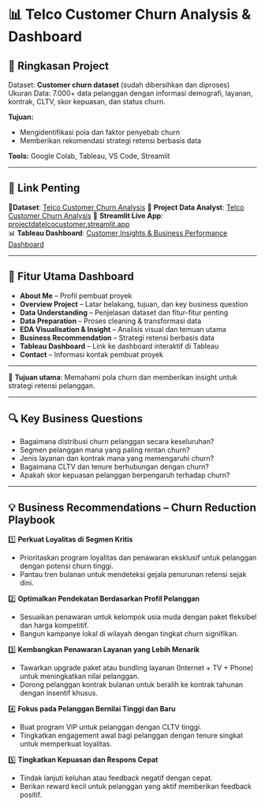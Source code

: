 # 📊 Telco Customer Churn Analysis & Dashboard

## 📌 Ringkasan Project
Dataset: **Customer churn dataset** (sudah dibersihkan dan diproses)  
Ukuran Data: 7.000+ data pelanggan dengan informasi demografi, layanan, kontrak, CLTV, skor kepuasan, dan status churn.  

**Tujuan:**
- Mengidentifikasi pola dan faktor penyebab churn
- Memberikan rekomendasi strategi retensi berbasis data

**Tools:** Google Colab, Tableau, VS Code, Streamlit

---

## 📎 Link Penting
📄**Dataset**: [Telco Customer Churn Analysis]([https://www.kaggle.com/datasets/hassanelfattmi/why-do-customers-leave-can-you-spot-the-churners?select=a_IBM+Telco+Customers+Churn+Datasets.xlsx])
📂 **Project Data Analyst**: [Telco Customer Churn Analysis]([https://drive.google.com/file/d/1du9GVJRsDiR5GZ8ar45rm9Q_4EN80YAJ/view?usp=drive_link])
🔗 **Streamlit Live App**: [projectdatelcocustomer.streamlit.app](https://projectdatelcocustomer.streamlit.app/)  
📊 **Tableau Dashboard**: [Customer Insights & Business Performance Dashboard]([https://public.tableau.com/views/CustomerInsightsBusinessPerformanceDashboard/CustomerInsightsBusinessPerformanceDashboard?:language=en-US&:sid=&:display_count=n&:origin=viz_share_link])

---

## 🧩 Fitur Utama Dashboard
- **About Me** – Profil pembuat proyek  
- **Overview Project** – Latar belakang, tujuan, dan key business question  
- **Data Understanding** – Penjelasan dataset dan fitur-fitur penting  
- **Data Preparation** – Proses cleaning & transformasi data  
- **EDA Visualisation & Insight** – Analisis visual dan temuan utama  
- **Business Recommendation** – Strategi retensi berbasis data  
- **Tableau Dashboard** – Link ke dashboard interaktif di Tableau  
- **Contact** – Informasi kontak pembuat proyek  

---

🎯 **Tujuan utama**: Memahami pola churn dan memberikan insight untuk strategi retensi pelanggan.

---

## 🔍 Key Business Questions
- Bagaimana distribusi churn pelanggan secara keseluruhan?  
- Segmen pelanggan mana yang paling rentan churn?  
- Jenis layanan dan kontrak mana yang memengaruhi churn?  
- Bagaimana CLTV dan tenure berhubungan dengan churn?  
- Apakah skor kepuasan pelanggan berpengaruh terhadap churn?  

---

## 💡 Business Recommendations – Churn Reduction Playbook

1️⃣ **Perkuat Loyalitas di Segmen Kritis**  
   - Prioritaskan program loyalitas dan penawaran eksklusif untuk pelanggan dengan potensi churn tinggi.  
   - Pantau tren bulanan untuk mendeteksi gejala penurunan retensi sejak dini.  

2️⃣ **Optimalkan Pendekatan Berdasarkan Profil Pelanggan**  
   - Sesuaikan penawaran untuk kelompok usia muda dengan paket fleksibel dan harga kompetitif.  
   - Bangun kampanye lokal di wilayah dengan tingkat churn signifikan.  

3️⃣ **Kembangkan Penawaran Layanan yang Lebih Menarik**  
   - Tawarkan upgrade paket atau bundling layanan (Internet + TV + Phone) untuk meningkatkan nilai pelanggan.  
   - Dorong pelanggan kontrak bulanan untuk beralih ke kontrak tahunan dengan insentif khusus.  

4️⃣ **Fokus pada Pelanggan Bernilai Tinggi dan Baru**  
   - Buat program VIP untuk pelanggan dengan CLTV tinggi.  
   - Tingkatkan engagement awal bagi pelanggan dengan tenure singkat untuk memperkuat loyalitas.  

5️⃣ **Tingkatkan Kepuasan dan Respons Cepat**  
   - Tindak lanjuti keluhan atau feedback negatif dengan cepat.  
   - Berikan reward kecil untuk pelanggan yang aktif memberikan feedback positif.  
